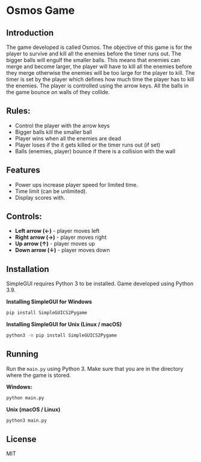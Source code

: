 # Osmos Game
## Introduction 
The game developed is called Osmos. The objective of this game is for the player to survive and kill all the enemies before the timer runs out. The bigger balls will engulf the smaller balls. This means that enemies can merge and become larger, the player will have to kill all the enemies before they merge otherwise the enemies will be too large for the player to kill. The timer is set by the player which defines how much time the player has to kill the enemies. The player is controlled using the arrow keys. All the balls in the game bounce on walls of they collide. 

## Rules:
- Control the player with the arrow keys
- Bigger balls kill the smaller ball
- Player wins when all the enemies are dead
- Player loses if the it gets killed or the timer runs out (if set)
- Balls (enemies, player) bounce if there is a collision with the wall

## Features
- Power ups increase player speed for limited time.
- Time limit (can be unlimited).
- Display scores with.

## Controls:
- **Left arrow (←)** - player moves left
- **Right arrow (→)** - player moves right
- **Up arrow (↑)** - player moves up
- **Down arrow (↓)** - player moves down

## Installation

SimpleGUI requires Python 3 to be installed. Game developed using Python 3.9. 

**Installing SimpleGUI for Windows**

```sh
pip install SimpleGUICS2Pygame
```

**Installing SimpleGUI for Unix (Linux / macOS)**

```sh
python3 -m pip install SimpleGUICS2Pygame
```

## Running
Run the `main.py` using Python 3. Make sure that you are in the directory where the game is stored. 

**Windows:**
```sh
python main.py 
```


**Unix (macOS / Linux)**
```sh
python3 main.py 
```

## License
MIT
